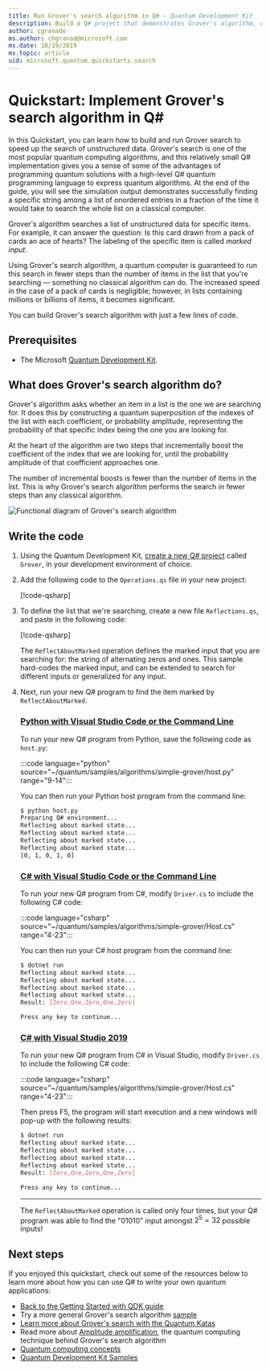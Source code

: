 ```yaml
---
title: Run Grover's search algorithm in Q# - Quantum Development Kit
description: Build a Q# project that demonstrates Grover's algorithm, one of the canonical quantum algorithms.
author: cgranade
ms.author: chgranad@microsoft.com
ms.date: 10/19/2019
ms.topic: article
uid: microsoft.quantum.quickstarts.search
---
```


# Quickstart: Implement Grover's search algorithm in Q#

In this Quickstart, you can learn how to build and run Grover search to speed up the search of unstructured data.  Grover's search is one of the most popular quantum computing algorithms, and this relatively small Q# implementation gives you a sense of some of the advantages of programming quantum solutions with a high-level Q# quantum programming language to express quantum algorithms.  At the end of the guide, you will see the simulation output demonstrates successfully finding a specific string among a list of onordered entries in a fraction of the time it would take to search the whole list on a classical computer.

Grover's algorithm searches a list of unstructured data for specific items. For example, it can answer the question: Is this card drawn from a pack of cards an ace of hearts? The labeling of the specific item is called _marked input_.

Using Grover's search algorithm, a quantum computer is guaranteed to run this search in fewer steps than the number of items in the list that you're searching — something no classical algorithm can do. The increased speed in the case of a pack of cards is negligible; however, in lists containing millions or billions of items, it becomes significant.

You can build Grover's search algorithm with just a few lines of code.

## Prerequisites

- The Microsoft [Quantum Development Kit][install].

## What does Grover's search algorithm do?

Grover's algorithm asks whether an item in a list is the one we are searching for. It does this by constructing a quantum superposition of the indexes of the list with each coefficient, or probability amplitude, representing the probability of that specific index being the one you are looking for.

At the heart of the algorithm are two steps that incrementally boost the coefficient of the index that we are looking for, until the probability amplitude of that coefficient approaches one.

The number of incremental boosts is fewer than the number of items in the list. This is why Grover's search algorithm performs the search in fewer steps than any classical algorithm.

![Functional diagram of Grover's search algorithm](~/media/grover.png)

## Write the code

1. Using the Quantum Development Kit, [create a new Q# project](xref:microsoft.quantum.howto.createproject) called `Grover`, in your development environment of choice.

1. Add the following code to the `Operations.qs` file in your new project:

    [!code-qsharp[](~/quantum/samples/algorithms/simple-grover/SimpleGrover.qs?range=4,40?highlight=5,27)]

1. To define the list that we're searching, create a new file `Reflections.qs`, and paste in the following code:

    [!code-qsharp[](~/quantum/samples/algorithms/simple-grover/Reflections.qs?range=4,70)]

    The `ReflectAboutMarked` operation defines the marked input that you are searching for: the string of alternating zeros and ones. This sample hard-codes the marked input, and can be extended to search for different inputs or generalized for any input.

1. Next, run your new Q# program to find the item marked by `ReflectAboutMarked`.

    ### [Python with Visual Studio Code or the Command Line](#tab/tabid-python)

    To run your new Q# program from Python, save the following code as `host.py`:

    :::code language="python" source="~/quantum/samples/algorithms/simple-grover/host.py" range="9-14":::

    You can then run your Python host program from the command line:

    ```bash
    $ python host.py
    Preparing Q# environment...
    Reflecting about marked state...
    Reflecting about marked state...
    Reflecting about marked state...
    Reflecting about marked state...
    [0, 1, 0, 1, 0]
    ```

    ### [C# with Visual Studio Code or the Command Line](#tab/tabid-csharp)

    To run your new Q# program from C#, modify `Driver.cs` to include the following C# code:

    :::code language="csharp" source="~/quantum/samples/algorithms/simple-grover/Host.cs" range="4-23":::

    You can then run your C# host program from the command line:

    ```bash
    $ dotnet run
    Reflecting about marked state...
    Reflecting about marked state...
    Reflecting about marked state...
    Reflecting about marked state...
    Result: [Zero,One,Zero,One,Zero]

    Press any key to continue...
    ```

    ### [C# with Visual Studio 2019](#tab/tabid-vs2019)

    To run your new Q# program from C# in Visual Studio, modify `Driver.cs` to include the following C# code:

    :::code language="csharp" source="~/quantum/samples/algorithms/simple-grover/Host.cs" range="4-23":::

    Then press F5, the program will start execution and a new windows will pop-up with the following results: 

    ```bash
    $ dotnet run
    Reflecting about marked state...
    Reflecting about marked state...
    Reflecting about marked state...
    Reflecting about marked state...
    Result: [Zero,One,Zero,One,Zero]

    Press any key to continue...
    ```
    ***

    The `ReflectAboutMarked` operation is called only four times, but your Q# program was able to find the "01010" input amongst $2^{5} = 32$ possible inputs!

## Next steps

If you enjoyed this quickstart, check out some of the resources below to learn more about how you can use Q# to write your own quantum applications:

- [Back to the Getting Started with QDK guide](xref:microsoft.quantum.welcome)
- Try a more general Grover's search algorithm [sample](https://github.com/microsoft/Quantum/tree/master/samples/algorithms/database-search)
- [Learn more about Grover's search with the Quantum Katas](xref:microsoft.quantum.overview.katas)
- Read more about [Amplitude amplification](xref:microsoft.quantum.libraries.standard.algorithms#amplitude-amplification), the quantum computing technique behind Grover's search algorithm
- [Quantum computing concepts](xref:microsoft.quantum.concepts.intro)
- [Quantum Development Kit Samples](https://docs.microsoft.com/samples/browse/?products=qdk)

<!-- LINKS -->

[install]: xref:microsoft.quantum.install
